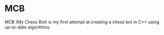 # MCB
MCB (My Chess Bot) is my first attempt at creating a chess bot in C++ using up-to-date algorithms.
